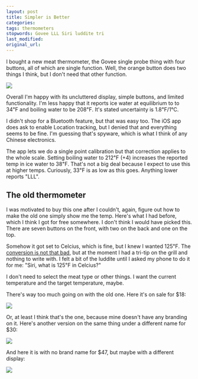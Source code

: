```yaml
---
layout: post
title: Simpler is Better
categories:
tags: thermometers
stopwords: Govee LLL Siri luddite tri
last_modified:
original_url:
---
```


I bought a new meat thermometer, the Govee single probe thing with four buttons, all of which are single function. Well, the orange button does two things I think, but I don't need that other function.

<a target="_blank"  href="https://www.amazon.com/gp/product/B08N4S1Y7Y/ref=as_li_tl?ie=UTF8&camp=1789&creative=9325&creativeASIN=B08N4S1Y7Y&linkCode=as2&tag=hashbang09-20&linkId=1a37ff073b448753efa26267306c2d75"><img border="0" src="//ws-na.amazon-adsystem.com/widgets/q?_encoding=UTF8&MarketPlace=US&ASIN=B08N4S1Y7Y&ServiceVersion=20070822&ID=AsinImage&WS=1&Format=_SL250_&tag=hashbang09-20" ></a><img src="//ir-na.amazon-adsystem.com/e/ir?t=hashbang09-20&l=am2&o=1&a=B08N4S1Y7Y" width="1" height="1" border="0" alt="" style="border:none !important; margin:0px !important;" />

Overall I'm happy with its uncluttered display, simple buttons, and limited functionality. I'm less happy that it reports ice water at equilibrium to to 34℉ and boiling water to be 208℉. It's stated uncertainty is 1.8℉/1°C.

I didn't shop for a Bluetooth feature, but that was easy too. The iOS app does ask to enable Location tracking, but I denied that and everything seems to be fine. I'm guessing that's spyware, which is what I think of any Chinese electronics.

The app lets we do a single point calibration but that correction applies to the whole scale. Setting boiling water to 212℉ (+4) increases the reported temp in ice water to 38℉. That's not a big deal because I expect to use this at higher temps. Curiously, 33℉ is as low as this goes. Anything lower reports "LLL".

## The old thermometer

I was motivated to buy this one after I couldn't, again, figure out how to make the old one simply show me the temp. Here's what I had before, which I think I got for free somewhere. I don't think I would have picked this. There are seven buttons on the front, with two on the back and one on the top.

Somehow it got set to Celcius, which is fine, but I knew I wanted 125℉. The [conversion is not that bad](/not-remembering-how-to-convert-f-to-c/), but at the moment I had a tri-tip on the grill and nothing to write with. I felt a bit of the luddite until I asked my phone to do it for me: "Siri, what is 125℉ in Celcius?"

I don't need to select the meat type or other things. I want the current temperature and the target temperature, maybe.

There's way too much going on with the old one. Here it's on sale for $18:

<a target="_blank"  href="https://www.amazon.com/gp/product/B082XRG2YB/ref=as_li_tl?ie=UTF8&camp=1789&creative=9325&creativeASIN=B082XRG2YB&linkCode=as2&tag=hashbang09-20&linkId=036517d30bb5506c5ff83cbe67df9b3c"><img border="0" src="//ws-na.amazon-adsystem.com/widgets/q?_encoding=UTF8&MarketPlace=US&ASIN=B082XRG2YB&ServiceVersion=20070822&ID=AsinImage&WS=1&Format=_SL250_&tag=hashbang09-20" ></a><img src="//ir-na.amazon-adsystem.com/e/ir?t=hashbang09-20&l=am2&o=1&a=B082XRG2YB" width="1" height="1" border="0" alt="" style="border:none !important; margin:0px !important;" />

Or, at least I think that's the one, because mine doesn't have any branding on it. Here's another version on the same thing under a different name for $30:

<a target="_blank"  href="https://www.amazon.com/gp/product/B07G36V5NJ/ref=as_li_tl?ie=UTF8&camp=1789&creative=9325&creativeASIN=B07G36V5NJ&linkCode=as2&tag=hashbang09-20&linkId=caeffc28f02c4a173c659400144666ae"><img border="0" src="//ws-na.amazon-adsystem.com/widgets/q?_encoding=UTF8&MarketPlace=US&ASIN=B07G36V5NJ&ServiceVersion=20070822&ID=AsinImage&WS=1&Format=_SL250_&tag=hashbang09-20" ></a><img src="//ir-na.amazon-adsystem.com/e/ir?t=hashbang09-20&l=am2&o=1&a=B07G36V5NJ" width="1" height="1" border="0" alt="" style="border:none !important; margin:0px !important;" />

And here it is with no brand name for $47, but maybe with a different display:

<a target="_blank"  href="https://www.amazon.com/gp/product/B08CGMV26T/ref=as_li_tl?ie=UTF8&camp=1789&creative=9325&creativeASIN=B08CGMV26T&linkCode=as2&tag=hashbang09-20&linkId=41ea883aa5595b5a32fa59261fb04179"><img border="0" src="//ws-na.amazon-adsystem.com/widgets/q?_encoding=UTF8&MarketPlace=US&ASIN=B08CGMV26T&ServiceVersion=20070822&ID=AsinImage&WS=1&Format=_SL250_&tag=hashbang09-20" ></a><img src="//ir-na.amazon-adsystem.com/e/ir?t=hashbang09-20&l=am2&o=1&a=B08CGMV26T" width="1" height="1" border="0" alt="" style="border:none !important; margin:0px !important;" />
